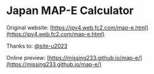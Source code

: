 # Japan MAP-E Calculator

Original website: [https://ipv4.web.fc2.com/map-e.html](https://ipv4.web.fc2.com/map-e.html)

Thanks to: [@site-u2023](https://github.com/site-u2023)

Online preview: [https://missing233.github.io/map-e/](https://missing233.github.io/map-e/)
